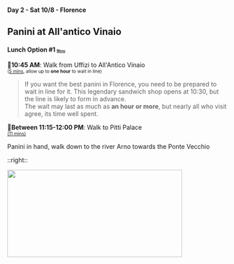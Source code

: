 #### Day 2 - Sat 10/8 - Florence
## **Panini at All'antico Vinaio** 
#### Lunch Option #1 <span style="font-size:50%">[Menu](https://www.allanticovinaio.com/il-menu-firenze_en/)</span>

🚶**10:45 AM**: Walk from Uffizi to All'Antico Vinaio<br>
<span style="font-size:75%">([5 mins](https://goo.gl/maps/Aup9R2km7X4VQZgS6), allow up to **one hour** to wait in line)</span>

> If you want the best panini in Florence, you need to be prepared to wait in line for it. This legendary sandwich shop opens at 10:30, but the line is likely to form in advance. <br> 
> The wait may last as much as **an hour or more**, but nearly all who visit agree, its time well spent.

🚶**Between 11:15-12:00 PM**: Walk to Pitti Palace<br>
<span style="font-size:75%">[(11 mins)](https://goo.gl/maps/UUc7SxPFN43kujLb6)</span>

Panini in hand, walk down to the river Arno towards the Ponte Vecchio

::right::

<img src="/florence-allantico-vinaio.jpeg" height="200" width="400" style="margin:auto">